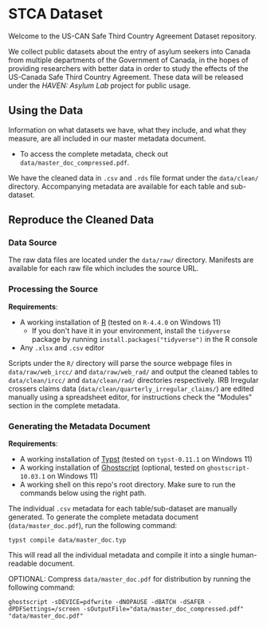 # STCA Dataset
Welcome to the US-CAN Safe Third Country Agreement Dataset repository.

We collect public datasets about the entry of asylum seekers into Canada from multiple departments of the Government of Canada, in the hopes of providing researchers with better data in order to study the effects of the US-Canada Safe Third Country Agreement.
These data will be released under the _HAVEN: Asylum Lab_ project for public usage.

## Using the Data
Information on what datasets we have, what they include, and what they measure, are all included in our master metadata document.
- To access the complete metadata, check out `data/master_doc_compressed.pdf`.

We have the cleaned data in `.csv` and `.rds` file format under the `data/clean/` directory.
Accompanying metadata are available for each table and sub-dataset.


## Reproduce the Cleaned Data
### Data Source
The raw data files are located under the `data/raw/` directory.
Manifests are available for each raw file which includes the source URL.

### Processing the Source
**Requirements**:
- A working installation of [R](https://www.r-project.org/) (tested on `R-4.4.0` on Windows 11)
  - If you don't have it in your environment, install the `tidyverse` package by running `install.packages("tidyverse")` in the R console
- Any `.xlsx` and `.csv` editor

Scripts under the `R/` directory will parse the source webpage files in `data/raw/web_ircc/` and `data/raw/web_rad/` and output the cleaned tables to `data/clean/ircc/` and `data/clean/rad/` directories respectively.
IRB Irregular crossers claims data (`data/clean/quarterly_irregular_claims/`) are edited manually using a spreadsheet editor, for instructions check the "Modules" section in the complete metadata.

### Generating the Metadata Document
**Requirements**:
- A working installation of [Typst](https://typst.app/) (tested on `typst-0.11.1` on Windows 11)
- A working installation of [Ghostscript](https://ghostscript.com/index.html) (optional, tested on `ghostscript-10.03.1` on Windows 11)
- A working shell on this repo's root directory. Make sure to run the commands below using the right path.

The individual `.csv` metadata for each table/sub-dataset are manually generated.
To generate the complete metadata document (`data/master_doc.pdf`), run the following command:
```
typst compile data/master_doc.typ
```
This will read all the individual metadata and compile it into a single human-readable document.

OPTIONAL: Compress `data/master_doc.pdf` for distribution by running the following command:
```
ghostscript -sDEVICE=pdfwrite -dNOPAUSE -dBATCH -dSAFER -dPDFSettings=/screen -sOutputFile="data/master_doc_compressed.pdf" "data/master_doc.pdf"
```
